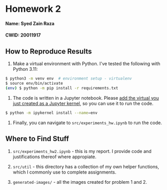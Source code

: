 # Homework 2

#### Name: Syed Zain Raza
#### CWID: 20011917

## How to Reproduce Results 

1. Make a virtual environment with Python. I've tested the following with Python 3.11:
```bash
$ python3 -m venv env  # environment setup - virtualenv
$ source env/bin/activate
(env) $ python -m pip install -r requirements.txt
```

1. The code is written in a Jupyter notebook. Please [add the virtual you just created as a Jupyter kernel](https://janakiev.com/blog/jupyter-virtual-envs/), so you can use it to run the code.

```bash
$ python -m ipykernel install --name=env
```

1. Finally, you can navigate to `src/experiments_hw.ipynb` to run the code.


## Where to Find Stuff

1. `src/experiments_hw2.ipynb` - this is my report. I provide code and justifications thereof where appropiate.


1. `src/util` - this directory has a collection of my own helper functions, which I commonly use to complete assignments.

1. `generated-images/` - all the images created for problem 1 and 2.
